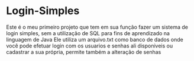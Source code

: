 # Login-Simples
 
Este é o meu primeiro projeto que tem em sua função fazer um sistema de login simples, sem a utilização de SQL para fins de aprendizado na linguagem de Java
Ele utiliza um arquivo.txt como banco de dados onde você pode efetuar login com os usuarios e senhas ali disponiveis ou cadastrar a sua própria, permite também a alteração de senhas
